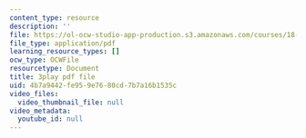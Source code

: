 ```yaml
---
content_type: resource
description: ''
file: https://ol-ocw-studio-app-production.s3.amazonaws.com/courses/18-03sc-differential-equations-fall-2011/4b7a9442fe959e7680cd7b7a16b1535c_d521hz0sGtE.pdf
file_type: application/pdf
learning_resource_types: []
ocw_type: OCWFile
resourcetype: Document
title: 3play pdf file
uid: 4b7a9442-fe95-9e76-80cd-7b7a16b1535c
video_files:
  video_thumbnail_file: null
video_metadata:
  youtube_id: null
---
```

